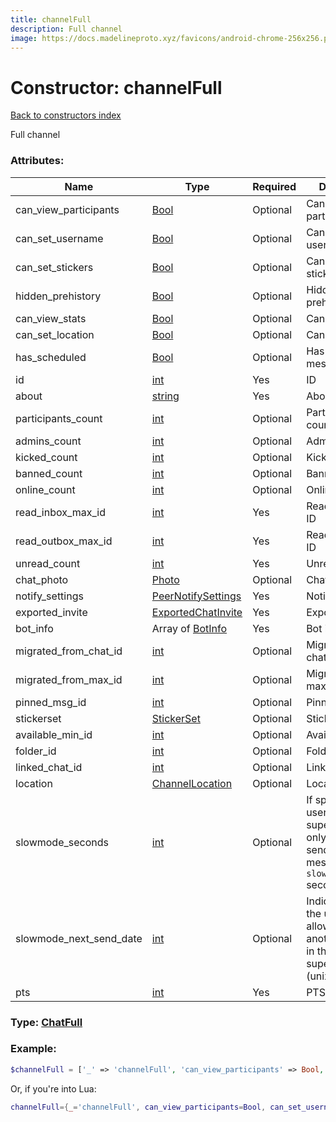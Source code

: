 ```yaml
---
title: channelFull
description: Full channel
image: https://docs.madelineproto.xyz/favicons/android-chrome-256x256.png
---
```

# Constructor: channelFull  
[Back to constructors index](index.md)



Full channel

### Attributes:

| Name     |    Type       | Required | Description |
|----------|---------------|----------|-------------|
|can\_view\_participants|[Bool](../types/Bool.md) | Optional|Can view participants?|
|can\_set\_username|[Bool](../types/Bool.md) | Optional|Can set username?|
|can\_set\_stickers|[Bool](../types/Bool.md) | Optional|Can set group stickerset?|
|hidden\_prehistory|[Bool](../types/Bool.md) | Optional|Hidden prehistory?|
|can\_view\_stats|[Bool](../types/Bool.md) | Optional|Can view stats?|
|can\_set\_location|[Bool](../types/Bool.md) | Optional|Can set location?|
|has\_scheduled|[Bool](../types/Bool.md) | Optional|Has scheduled messages?|
|id|[int](../types/int.md) | Yes|ID|
|about|[string](../types/string.md) | Yes|About|
|participants\_count|[int](../types/int.md) | Optional|Participants count|
|admins\_count|[int](../types/int.md) | Optional|Admins count|
|kicked\_count|[int](../types/int.md) | Optional|Kicked count|
|banned\_count|[int](../types/int.md) | Optional|Banned count|
|online\_count|[int](../types/int.md) | Optional|Online count|
|read\_inbox\_max\_id|[int](../types/int.md) | Yes|Read inbox max ID|
|read\_outbox\_max\_id|[int](../types/int.md) | Yes|Read outbox max ID|
|unread\_count|[int](../types/int.md) | Yes|Unread count|
|chat\_photo|[Photo](../types/Photo.md) | Optional|Chat photo|
|notify\_settings|[PeerNotifySettings](../types/PeerNotifySettings.md) | Yes|Notify settings|
|exported\_invite|[ExportedChatInvite](../types/ExportedChatInvite.md) | Yes|Exported invite|
|bot\_info|Array of [BotInfo](../types/BotInfo.md) | Yes|Bot info|
|migrated\_from\_chat\_id|[int](../types/int.md) | Optional|Migrated from chat ID|
|migrated\_from\_max\_id|[int](../types/int.md) | Optional|Migrated from max ID|
|pinned\_msg\_id|[int](../types/int.md) | Optional|Pinned msg ID|
|stickerset|[StickerSet](../types/StickerSet.md) | Optional|Stickerset|
|available\_min\_id|[int](../types/int.md) | Optional|Available min ID|
|folder\_id|[int](../types/int.md) | Optional|Folder ID|
|linked\_chat\_id|[int](../types/int.md) | Optional|Linked chat ID|
|location|[ChannelLocation](../types/ChannelLocation.md) | Optional|Location|
|slowmode\_seconds|[int](../types/int.md) | Optional|If specified, users in supergroups will only be able to send one message every `slowmode_seconds` seconds|
|slowmode\_next\_send\_date|[int](../types/int.md) | Optional| Indicates when the user will be allowed to send another message in the supergroup (unixdate)|
|pts|[int](../types/int.md) | Yes|PTS|



### Type: [ChatFull](../types/ChatFull.md)


### Example:

```php
$channelFull = ['_' => 'channelFull', 'can_view_participants' => Bool, 'can_set_username' => Bool, 'can_set_stickers' => Bool, 'hidden_prehistory' => Bool, 'can_view_stats' => Bool, 'can_set_location' => Bool, 'has_scheduled' => Bool, 'id' => int, 'about' => 'string', 'participants_count' => int, 'admins_count' => int, 'kicked_count' => int, 'banned_count' => int, 'online_count' => int, 'read_inbox_max_id' => int, 'read_outbox_max_id' => int, 'unread_count' => int, 'chat_photo' => Photo, 'notify_settings' => PeerNotifySettings, 'exported_invite' => ExportedChatInvite, 'bot_info' => [BotInfo, BotInfo], 'migrated_from_chat_id' => int, 'migrated_from_max_id' => int, 'pinned_msg_id' => int, 'stickerset' => StickerSet, 'available_min_id' => int, 'folder_id' => int, 'linked_chat_id' => int, 'location' => ChannelLocation, 'slowmode_seconds' => int, 'slowmode_next_send_date' => int, 'pts' => int];
```  


Or, if you're into Lua:

```lua
channelFull={_='channelFull', can_view_participants=Bool, can_set_username=Bool, can_set_stickers=Bool, hidden_prehistory=Bool, can_view_stats=Bool, can_set_location=Bool, has_scheduled=Bool, id=int, about='string', participants_count=int, admins_count=int, kicked_count=int, banned_count=int, online_count=int, read_inbox_max_id=int, read_outbox_max_id=int, unread_count=int, chat_photo=Photo, notify_settings=PeerNotifySettings, exported_invite=ExportedChatInvite, bot_info={BotInfo}, migrated_from_chat_id=int, migrated_from_max_id=int, pinned_msg_id=int, stickerset=StickerSet, available_min_id=int, folder_id=int, linked_chat_id=int, location=ChannelLocation, slowmode_seconds=int, slowmode_next_send_date=int, pts=int}

```


